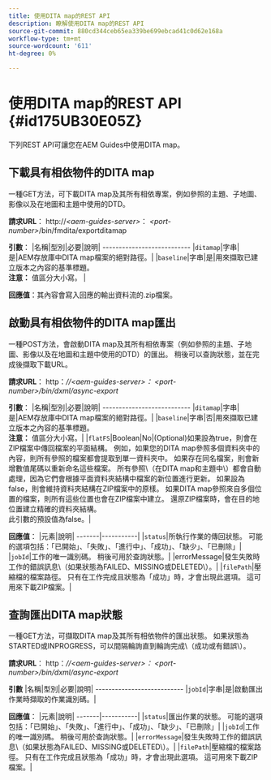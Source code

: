 ```yaml
---
title: 使用DITA map的REST API
description: 瞭解使用DITA map的REST API
source-git-commit: 880cd344ceb65ea339be699ebcad41c0d62e168a
workflow-type: tm+mt
source-wordcount: '611'
ht-degree: 0%

---
```


# 使用DITA map的REST API {#id175UB30E05Z}

下列REST API可讓您在AEM Guides中使用DITA map。

## 下載具有相依物件的DITA map

一種GET方法，可下載DITA map及其所有相依專案，例如參照的主題、子地圖、影像以及在地圖和主題中使用的DTD。

**請求URL**： http://*&lt;aem-guides-server>*： *&lt;port-number>*/bin/fmdita/exportditamap

**引數**： |名稱|型別|必要|說明| --------------------------- |`ditamap`|字串|是|AEM存放庫中DITA map檔案的絕對路徑。| |`baseline`|字串|是|用來擷取已建立版本之內容的基準標題。 <br> **注意：** 值區分大小寫。 |

**回應值**：其內容會寫入回應的輸出資料流的.zip檔案。

## 啟動具有相依物件的DITA map匯出

一種POST方法，會啟動DITA map及其所有相依專案（例如參照的主題、子地圖、影像以及在地圖和主題中使用的DTD）的匯出。 稍後可以查詢狀態，並在完成後擷取下載URL。

**請求URL**： http：*//&lt;aem-guides-server>： &lt;port-number>/bin/dxml/async-export*

**引數**： |名稱|型別|必要|說明| --------------------------- |`ditamap`|字串|是|AEM存放庫中DITA map檔案的絕對路徑。| |`baseline`|字串|否|用來擷取已建立版本之內容的基準標題。 <br> **注意：** 值區分大小寫。| |`flatFS`|Boolean|No|\(Optional\)如果設為true，則會在ZIP檔案中傳回檔案的平面結構。 例如，如果您的DITA map參照多個資料夾中的內容，則所有參照的檔案都會提取到單一資料夾中。 如果存在同名檔案，則會新增數值尾碼以重新命名這些檔案。 所有參照\（在DITA map和主題中\）都會自動處理，因為它們會根據平面資料夾結構中檔案的新位置進行更新。 如果設為false，則會維持資料夾結構在ZIP檔案中的原樣。 如果DITA map參照來自多個位置的檔案，則所有這些位置也會在ZIP檔案中建立。 還原ZIP檔案時，會在目的地位置建立精確的資料夾結構。 <br> 此引數的預設值為false。|

**回應值**： |元素|說明| -------|-----------| |`status`|所執行作業的傳回狀態。 可能的選項包括：「已開始」、「失敗」、「進行中」、「成功」、「缺少」、「已刪除」| |`jobId`|工作的唯一識別碼。 稍後可用於查詢狀態。| |errorMessage|發生失敗時工作的錯誤訊息\（如果狀態為FAILED、MISSING或DELETED\）。| |`filePath`|壓縮檔的檔案路徑。 只有在工作完成且狀態為「成功」時，才會出現此選項。 這可用來下載ZIP檔案。|

## 查詢匯出DITA map狀態

一種GET方法，可擷取DITA map及其所有相依物件的匯出狀態。 如果狀態為STARTED或INPROGRESS，可以間隔輪詢直到輪詢完成\（成功或有錯誤\）。

**請求URL**： http：*//&lt;aem-guides-server>： &lt;port-number>/bin/dxml/async-export*

**引數**
|名稱|型別|必要|說明| --------------------------- |`jobId`|字串|是|啟動匯出作業時擷取的作業識別碼。|

**回應值**： |元素|說明| -------|-----------| |`status`|匯出作業的狀態。 可能的選項包括：「已開始」、「失敗」、「進行中」、「成功」、「缺少」、「已刪除」| |`jobId`|工作的唯一識別碼。 稍後可用於查詢狀態。| |`errorMessage`|發生失敗時工作的錯誤訊息\（如果狀態為FAILED、MISSING或DELETED\）。| |`filePath`|壓縮檔的檔案路徑。 只有在工作完成且狀態為「成功」時，才會出現此選項。 這可用來下載ZIP檔案。|
